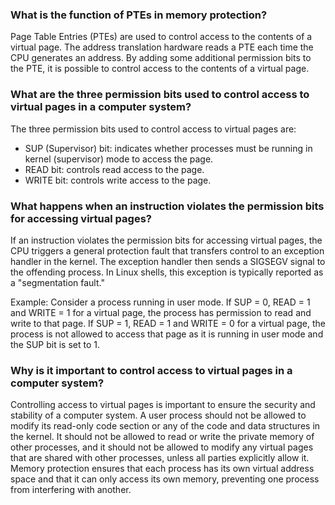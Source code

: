 ### What is the function of PTEs in memory protection?

Page Table Entries (PTEs) are used to control access to the contents of a virtual page. The address translation hardware reads a PTE each time the CPU generates an address. By adding some additional permission bits to the PTE, it is possible to control access to the contents of a virtual page.

### What are the three permission bits used to control access to virtual pages in a computer system?

The three permission bits used to control access to virtual pages are:

-   SUP (Supervisor) bit: indicates whether processes must be running in kernel (supervisor) mode to access the page.
-   READ bit: controls read access to the page.
-   WRITE bit: controls write access to the page.

### What happens when an instruction violates the permission bits for accessing virtual pages?

If an instruction violates the permission bits for accessing virtual pages, the CPU triggers a general protection fault that transfers control to an exception handler in the kernel. The exception handler then sends a SIGSEGV signal to the offending process. In Linux shells, this exception is typically reported as a "segmentation fault."

Example:
Consider a process running in user mode.
If SUP = 0, READ = 1 and WRITE = 1 for a virtual page, the process has permission to read and write to that page.
If SUP = 1, READ = 1 and WRITE = 0 for a virtual page, the process is not allowed to access that page as it is running in user mode and the SUP bit is set to 1.

### Why is it important to control access to virtual pages in a computer system?

Controlling access to virtual pages is important to ensure the security and stability of a computer system. A user process should not be allowed to modify its read-only code section or any of the code and data structures in the kernel. It should not be allowed to read or write the private memory of other processes, and it should not be allowed to modify any virtual pages that are shared with other processes, unless all parties explicitly allow it. Memory protection ensures that each process has its own virtual address space and that it can only access its own memory, preventing one process from interfering with another.